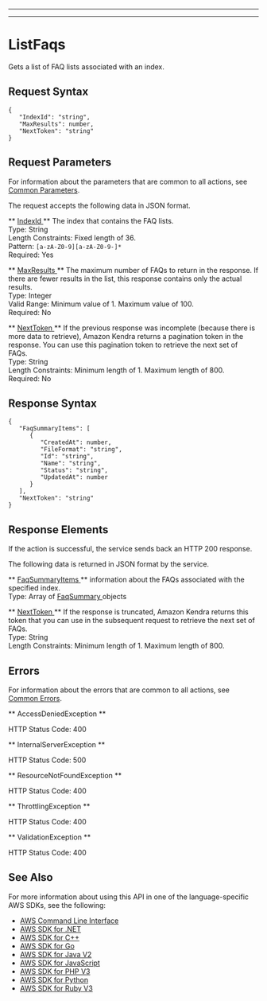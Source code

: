 --------

--------

# ListFaqs<a name="API_ListFaqs"></a>

Gets a list of FAQ lists associated with an index\.

## Request Syntax<a name="API_ListFaqs_RequestSyntax"></a>

```
{
   "IndexId": "string",
   "MaxResults": number,
   "NextToken": "string"
}
```

## Request Parameters<a name="API_ListFaqs_RequestParameters"></a>

For information about the parameters that are common to all actions, see [Common Parameters](CommonParameters.md)\.

The request accepts the following data in JSON format\.

 ** [ IndexId ](#API_ListFaqs_RequestSyntax) **   <a name="Kendra-ListFaqs-request-IndexId"></a>
The index that contains the FAQ lists\.  
Type: String  
Length Constraints: Fixed length of 36\.  
Pattern: `[a-zA-Z0-9][a-zA-Z0-9-]*`   
Required: Yes

 ** [ MaxResults ](#API_ListFaqs_RequestSyntax) **   <a name="Kendra-ListFaqs-request-MaxResults"></a>
The maximum number of FAQs to return in the response\. If there are fewer results in the list, this response contains only the actual results\.  
Type: Integer  
Valid Range: Minimum value of 1\. Maximum value of 100\.  
Required: No

 ** [ NextToken ](#API_ListFaqs_RequestSyntax) **   <a name="Kendra-ListFaqs-request-NextToken"></a>
If the previous response was incomplete \(because there is more data to retrieve\), Amazon Kendra returns a pagination token in the response\. You can use this pagination token to retrieve the next set of FAQs\.  
Type: String  
Length Constraints: Minimum length of 1\. Maximum length of 800\.  
Required: No

## Response Syntax<a name="API_ListFaqs_ResponseSyntax"></a>

```
{
   "FaqSummaryItems": [ 
      { 
         "CreatedAt": number,
         "FileFormat": "string",
         "Id": "string",
         "Name": "string",
         "Status": "string",
         "UpdatedAt": number
      }
   ],
   "NextToken": "string"
}
```

## Response Elements<a name="API_ListFaqs_ResponseElements"></a>

If the action is successful, the service sends back an HTTP 200 response\.

The following data is returned in JSON format by the service\.

 ** [ FaqSummaryItems ](#API_ListFaqs_ResponseSyntax) **   <a name="Kendra-ListFaqs-response-FaqSummaryItems"></a>
information about the FAQs associated with the specified index\.  
Type: Array of [ FaqSummary ](API_FaqSummary.md) objects

 ** [ NextToken ](#API_ListFaqs_ResponseSyntax) **   <a name="Kendra-ListFaqs-response-NextToken"></a>
If the response is truncated, Amazon Kendra returns this token that you can use in the subsequent request to retrieve the next set of FAQs\.  
Type: String  
Length Constraints: Minimum length of 1\. Maximum length of 800\.

## Errors<a name="API_ListFaqs_Errors"></a>

For information about the errors that are common to all actions, see [Common Errors](CommonErrors.md)\.

 ** AccessDeniedException **   
  
HTTP Status Code: 400

 ** InternalServerException **   
  
HTTP Status Code: 500

 ** ResourceNotFoundException **   
  
HTTP Status Code: 400

 ** ThrottlingException **   
  
HTTP Status Code: 400

 ** ValidationException **   
  
HTTP Status Code: 400

## See Also<a name="API_ListFaqs_SeeAlso"></a>

For more information about using this API in one of the language\-specific AWS SDKs, see the following:
+  [ AWS Command Line Interface](https://docs.aws.amazon.com/goto/aws-cli/kendra-2019-02-03/ListFaqs) 
+  [ AWS SDK for \.NET](https://docs.aws.amazon.com/goto/DotNetSDKV3/kendra-2019-02-03/ListFaqs) 
+  [ AWS SDK for C\+\+](https://docs.aws.amazon.com/goto/SdkForCpp/kendra-2019-02-03/ListFaqs) 
+  [ AWS SDK for Go](https://docs.aws.amazon.com/goto/SdkForGoV1/kendra-2019-02-03/ListFaqs) 
+  [ AWS SDK for Java V2](https://docs.aws.amazon.com/goto/SdkForJavaV2/kendra-2019-02-03/ListFaqs) 
+  [ AWS SDK for JavaScript](https://docs.aws.amazon.com/goto/AWSJavaScriptSDK/kendra-2019-02-03/ListFaqs) 
+  [ AWS SDK for PHP V3](https://docs.aws.amazon.com/goto/SdkForPHPV3/kendra-2019-02-03/ListFaqs) 
+  [ AWS SDK for Python](https://docs.aws.amazon.com/goto/boto3/kendra-2019-02-03/ListFaqs) 
+  [ AWS SDK for Ruby V3](https://docs.aws.amazon.com/goto/SdkForRubyV3/kendra-2019-02-03/ListFaqs) 